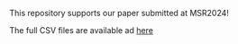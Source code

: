 This repository supports our paper submitted at MSR2024!

The full CSV files are available ad [here](http://adsa) 